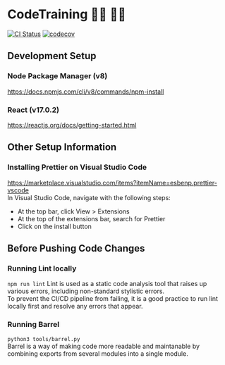 # CodeTraining :man_technologist: :woman_technologist:

[![CI Status](https://github.com/HolmesJJ/code-training/actions/workflows/github-ci.yml/badge.svg)](https://github.com/HolmesJJ/code-training/actions)
[![codecov](https://codecov.io/gh/HolmesJJ/code-training/branch/master/graph/badge.svg?token=cld6Y3ShRI)](https://codecov.io/gh/HolmesJJ/code-training)

## Development Setup

### Node Package Manager (v8)
https://docs.npmjs.com/cli/v8/commands/npm-install

### React (v17.0.2)
https://reactjs.org/docs/getting-started.html

## Other Setup Information

### Installing Prettier on Visual Studio Code
https://marketplace.visualstudio.com/items?itemName=esbenp.prettier-vscode  
In Visual Studio Code, navigate with the following steps:  
- At the top bar, click View > Extensions
- At the top of the extensions bar, search for Prettier
- Click on the install button

## Before Pushing Code Changes

### Running Lint locally
`npm run lint`
Lint is used as a static code analysis tool that raises up various errors, including non-standard stylistic errors.  
To prevent the CI/CD pipeline from failing, it is a good practice to run lint locally first and resolve any errors that appear.

### Running Barrel
`python3 tools/barrel.py`  
Barrel is a way of making code more readable and maintanable by combining exports from several modules into a single module.
